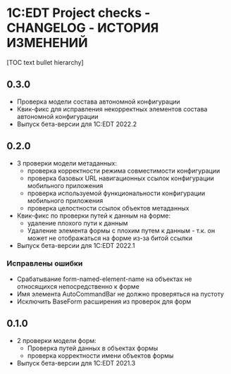 # 1С:EDT Project checks - CHANGELOG - ИСТОРИЯ ИЗМЕНЕНИЙ

[TOC text bullet hierarchy]

## 0.3.0

- Проверка модели состава автономной конфигурации
- Квик-фикс для исправления некорректных элементов состава автономной конфигурации
- Выпуск бета-версии для 1C:EDT 2022.2


## 0.2.0

- 3 проверки модели метаданных:
   - проверка корректности режима совместимости конфигурации
   - проверка базовых URL навигационных ссылок конфигурации мобильного приложения
   - проверка используемой функциональности конфигурации мобильного приложения
   - проверка целостности ссылок объектов метаданных
- Квик-фикс по проверки путей к данным на форме:
   - удаление плохого пути к данным
   - Удаление элемента формы с плохим путем к данным - т.к. он может не отображаться на форме из-за битой ссылки
- Выпуск бета-версии для 1C:EDT 2022.1

### Исправлены ошибки

- Срабатывание form-named-element-name на объектах не относящихся непосредственно к форме
- Имя элемента AutoCommandBar не должно проверяться на пустоту
- Исключить BaseForm расширения из проверок для форм

## 0.1.0

- 2 проверки модели форм:
   - Проверка путей данных в объектах формы
   - проверка корректности имени объектов формы
- Выпуск бета-версии для 1C:EDT 2021.3


